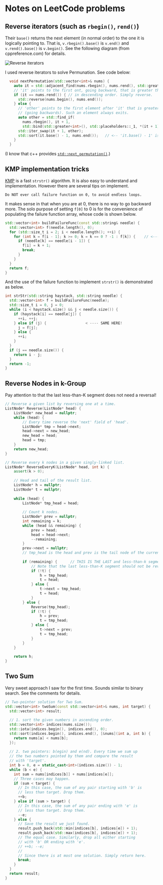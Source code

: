 # Notes on LeetCode problems

## Reverse iterators (such as `rbegin()`, `rend()`)

Their `base()` returns the next element (in normal order) to the one it is logically pointing to. That is, `v.rbegin().base()` is `v.end()` and `v.rend().base()` is `v.begin()`. See the following diagram (from cppreference.com) for details.

![Reverse iterators](http://upload.cppreference.com/mwiki/images/3/39/range-rbegin-rend.svg)

I used reverse iterators to solve Permunation. See code below:

```c++
  void nextPermutation(std::vector<int>& nums) {
    auto it = std::adjacent_find(nums.rbegin(), nums.rend(), std::greater<int>());
    // 'it' points to the first ont, going backward, that is greater than its next. 
    if (it == nums.rend()) { // in descending order. Simply reverse.
      std::reverse(nums.begin(), nums.end());
    } else {
      // 'other' points to the first element after 'it' that is greater than *(it+1)
      // (going backwards). Such an element always exits.
      auto other = std::find_if(
        nums.rbegin(), it + 1,
        std::bind(std::greater<int>(), std::placeholders::_1, *(it + 1)));
      std::iter_swap(it + 1, other);
      std::sort(it.base() - 1, nums.end());   // <-- 'it.base() - 1' is 'it' !!
    }
  }
```

(I know that c++ provides [`std::next_permutation()`][cpp_1].)

[cpp_1]: http://en.cppreference.com/w/cpp/algorithm/next_permutation

## KMP implementation tricks

[KMP](https://en.wikipedia.org/wiki/Knuth%E2%80%93Morris%E2%80%93Pratt_algorithm) is a fast `strstr()` algorithm. It is also easy to understand and implementation. However there are several tips on implement.

```
Do NOT ever call failure function on 0, to avoid endless loops.
```

It makes sense in that when you are at 0, there is no way to go backward more. The solo purpose of setting `f[0]` to 0 is for the convenience of populating the failure function array, whose code is shown below.

```c++
std::vector<int> buildFailureFunc(const std::string& needle) {
  std::vector<int> f(needle.length(), 0);
  for (std::size_t i = 2; i < needle.length(); ++i) {
    for (int k = f[i - 1]; k >= 0; k = k == 0 ? -1 : f[k]) {    // <--- NOTE HERE!!!
      if (needle[k] == needle[i - 1]) {
        f[i] = k + 1;
        break;
      }
    }
  }
  return f;
}
```

And the use of the failure function to implement `strstr()` is demonstrated as below.

```c++
int strStr(std::string haystack, std::string needle) {
  std::vector<int> f = buildFailureFunc(needle);
  std::size_t i = 0, j = 0;
  while (i < haystack.size() && j < needle.size()) {
    if (haystack[i] == needle[j]) {
      ++i, ++j;
    } else if (j) {                  < ---- SAME HERE!
      j = f[j];
    } else {
      ++i;
    }
  }
  if (j == needle.size()) {
    return i - j;
  }
  return -1;
}
```

## Reverse Nodes in k-Group

Pay attention to that the last less-than-K segment does not need a reversal!

```cpp
// Reverse a given list by reversing one at a time.
ListNode* Reverse(ListNode* head) {
    ListNode* new_head = nullptr;
    while (head) {
        // Every time reverse the 'next' field of 'head'.
        ListNode* tmp = head->next;
        head->next = new_head;
        new_head = head;
        head = tmp;
    }
    return new_head;
}

// Reverse every k nodes in a given singly-linked list.
ListNode* ReverseEveryK(ListNode* head, int k) {
    assert(k > 0);
    
    // Head and tail of the result list.
    ListNode* h = nullptr;
    ListNode* t = nullptr;
    
    while (head) {
        ListNode* tmp_head = head;
        
        // Count k nodes.
        ListNode* prev = nullptr;
        int remaining = k;
        while (head && remaining) {
            prev = head;
            head = head->next;
            --remaining;
        }
        prev->next = nullptr;
        // tmp_head is the head and prev is the tail node of the current segment.
        
        if (remaining) {      // THIS IS THE LAST and less-than-k segment!!!   <-------  HERE
            // Note that the last less-than-K segment should not be reversed.
            if (!t) {
                h = tmp_head;
                t = head;
            } else {
                t->next = tmp_head;
                t = head;
            }
        } else {
            Reverse(tmp_head);
            if (!t) {
                h = prev;
                t = tmp_head;
            } else {
                t->next = prev;
                t = tmp_head;
            }
        }
    }
    
    return h;
}
```

## Two Sum

Very sweet approach I saw for the first time. Sounds similar to binary search. See the comments for details.

```c++
// Two-pointer solution for Two Sum.
std::vector<int> twoSum(const std::vector<int>& nums, int target) {
  std::vector<int> result;
  
  // 1. sort the given numbers in ascending order.
  std::vector<int> indices(nums.size());
  std::iota(indices.begin(), indices.end(), 0);
  std::sort(indices.begin(), indices.end(), [&nums](int a, int b) {
    return nums[a] < nums[b];
  });
  
  // 2. two pointers: b(egin) and e(nd). Every time we sum up
  // the two numbers pointed by them and compare the result
  // with 'target'.
  int b = 0, e = static_cast<int>(indices.size()) - 1;
  while (b < e) {
    int sum = nums[indices[b]] + nums[indices[e]];
    // Three cases may happen.
    if (sum < target) {
      // In this case, the sum of any pair starting with 'b' is
      // less than target. Drop them.
      ++b;
    } else if (sum > target) {
      // In this case, the sum of any pair ending with 'e' is
      // less than target. Drop them.
      --e;
    } else {
      // Save the result we just found.
      result.push_back(std::min(indices[b], indices[e]) + 1);
      result.push_back(std::max(indices[b], indices[e]) + 1);
      // The equal case. Similarly, drop all either starting
      // with 'b' OR ending with 'e'.
      // ++b; --e;
      //
      // Since there is at most one solution. Simply return here.
      break;
    }
  }
  return result;
}
```
